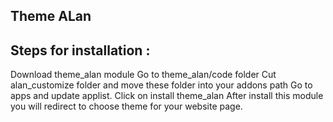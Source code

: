 Theme ALan
---------------


Steps for installation :
----------------------------

Download theme_alan module
Go to theme_alan/code folder
Cut alan_customize folder and move these folder into your addons path 
Go to apps and update applist.
Click on install theme_alan
After install this module you will redirect to choose theme for your website page.


